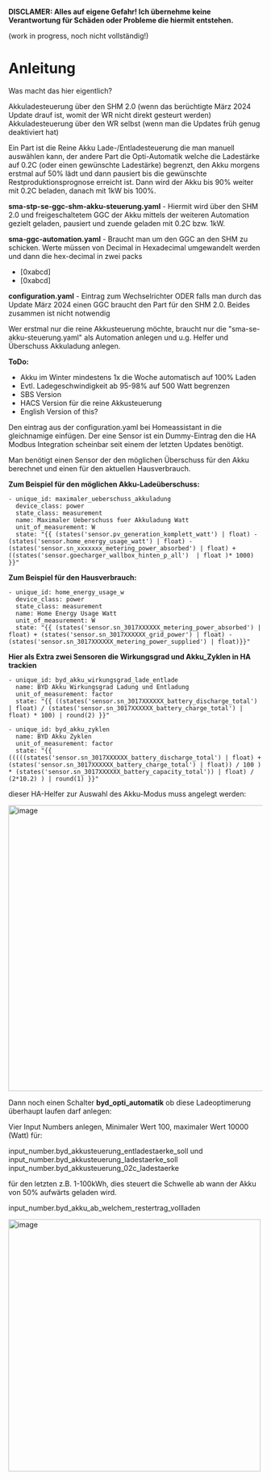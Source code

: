 **DISCLAMER: Alles auf eigene Gefahr! Ich übernehme keine Verantwortung für Schäden oder Probleme die hiermit entstehen.**

(work in progress, noch nicht vollständig!)

# Anleitung # 

Was macht das hier eigentlich?

Akkuladesteuerung über den SHM 2.0 (wenn das berüchtigte März 2024 Update drauf ist, womit der WR nicht direkt gesteurt werden)
Akkuladesteuerung über den WR selbst (wenn man die Updates früh genug deaktiviert hat)

Ein Part ist die Reine Akku Lade-/Entladesteuerung die man manuell auswählen kann, der andere Part die Opti-Automatik welche die Ladestärke auf 0.2C (oder einen gewünschte Ladestärke) begrenzt, den Akku morgens erstmal auf 50% lädt und dann pausiert bis die gewünschte Restproduktionsprognose erreicht ist. Dann wird der Akku bis 90% weiter mit 0.2C beladen, danach mit 1kW bis 100%.

**sma-stp-se-ggc-shm-akku-steuerung.yaml** - Hiermit wird über den SHM 2.0 und freigeschaltetem GGC der Akku mittels der weiteren Automation gezielt geladen, pausiert und zuende geladen mit 0.2C bzw. 1kW. 



**sma-ggc-automation.yaml** - Braucht man um den GGC an den SHM zu schicken. Werte müssen von Decimal in Hexadecimal umgewandelt werden und dann die hex-decimal in zwei packs

- [0xabcd]
- [0xabcd]

**configuration.yaml** - Eintrag zum Wechselrichter ODER falls man durch das Update März 2024 einen GGC braucht den Part für den SHM 2.0. Beides zusammen ist nicht notwendig

Wer erstmal nur die reine Akkusteuerung möchte, braucht nur die "sma-se-akku-steuerung.yaml" als Automation anlegen und u.g. Helfer und Überschuss Akkuladung anlegen.

**ToDo:**
- Akku im Winter mindestens 1x die Woche automatisch auf 100% Laden
- Evtl. Ladegeschwindigkeit ab 95-98% auf 500 Watt begrenzen
- SBS Version
- HACS Version für die reine Akkusteuerung
- English Version of this?

Den eintrag aus der configuration.yaml bei Homeassistant in die gleichnamige einfügen. Der eine Sensor ist ein Dummy-Eintrag den die HA Modbus Integration scheinbar seit einem der letzten Updates benötigt.

Man benötigt einen Sensor der den möglichen Überschuss für den Akku berechnet und einen für den aktuellen Hausverbrauch. 

**Zum Beispiel für den möglichen Akku-Ladeüberschuss:**

    - unique_id: maximaler_ueberschuss_akkuladung
      device_class: power
      state_class: measurement
      name: Maximaler Ueberschuss fuer Akkuladung Watt
      unit_of_measurement: W
      state: "{{ (states('sensor.pv_generation_komplett_watt') | float) - (states('sensor.home_energy_usage_watt') | float) - (states('sensor.sn_xxxxxxx_metering_power_absorbed') | float) + ((states('sensor.goecharger_wallbox_hinten_p_all')  | float )* 1000)  }}"

**Zum Beispiel für den Hausverbrauch:**

    - unique_id: home_energy_usage_w
      device_class: power
      state_class: measurement
      name: Home Energy Usage Watt
      unit_of_measurement: W
      state: "{{ (states('sensor.sn_3017XXXXXX_metering_power_absorbed') | float) + (states('sensor.sn_3017XXXXXX_grid_power') | float) - (states('sensor.sn_3017XXXXXX_metering_power_supplied') | float)}}"

**Hier als Extra zwei Sensoren die Wirkungsgrad und Akku_Zyklen in HA trackien**

    - unique_id: byd_akku_wirkungsgrad_lade_entlade
      name: BYD Akku Wirkungsgrad Ladung und Entladung
      unit_of_measurement: factor
      state: "{{ ((states('sensor.sn_3017XXXXXX_battery_discharge_total') | float) / (states('sensor.sn_3017XXXXXX_battery_charge_total') | float) * 100) | round(2) }}"

    - unique_id: byd_akku_zyklen
      name: BYD Akku Zyklen
      unit_of_measurement: factor
      state: "{{ (((((states('sensor.sn_3017XXXXXX_battery_discharge_total') | float) + (states('sensor.sn_3017XXXXXX_battery_charge_total') | float)) / 100 ) * (states('sensor.sn_3017XXXXXX_battery_capacity_total')) | float) / (2*10.2) ) | round(1) }}"


dieser HA-Helfer zur Auswahl des Akku-Modus muss angelegt werden:

<img width="567" alt="image" src="https://github.com/Optic00/ha-smase-akkusteuerung/assets/20187253/19fdf3d8-f7ef-45d4-a5eb-36d821aeb237">

Dann noch einen Schalter **byd_opti_automatik** ob diese Ladeoptimerung überhaupt laufen darf anlegen:

Vier Input Numbers anlegen, Minimaler Wert 100, maximaler Wert 10000 (Watt) für:

input_number.byd_akkusteuerung_entladestaerke_soll und 
input_number.byd_akkusteuerung_ladestaerke_soll
input_number.byd_akkusteuerung_02c_ladestaerke

für den letzten z.B. 1-100kWh, dies steuert die Schwelle ab wann der Akku von 50% aufwärts geladen wird.

input_number.byd_akku_ab_welchem_restertrag_vollladen

<img width="500" alt="image" src="https://github.com/Optic00/ha-smase-akkusteuerung/assets/20187253/6a1ae098-817a-4029-b732-442eeee4ae6d">
